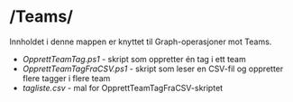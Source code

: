 # /Teams/
Innholdet i denne mappen er knyttet til Graph-operasjoner mot Teams.

* _OpprettTeamTag.ps1_ - skript som oppretter én tag i ett team
* _OpprettTeamTagFraCSV.ps1_ - skript som leser en CSV-fil og oppretter flere tagger i flere team
* _tagliste.csv_ - mal for OpprettTeamTagFraCSV-skriptet

